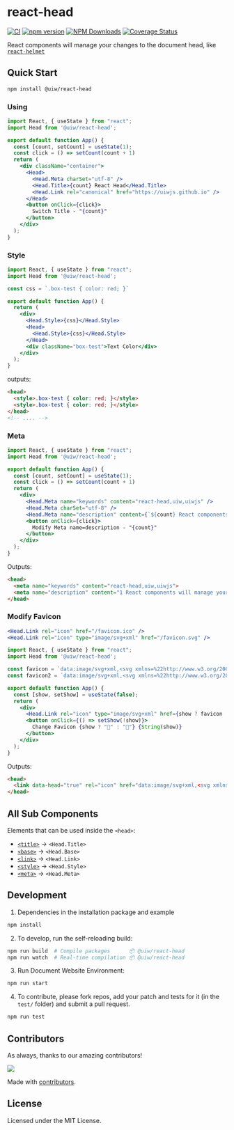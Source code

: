 react-head
===

[![CI](https://github.com/uiwjs/react-head/actions/workflows/ci.yml/badge.svg)](https://github.com/uiwjs/react-head/actions/workflows/ci.yml)
[![npm version](https://img.shields.io/npm/v/@uiw/react-head.svg)](https://www.npmjs.com/package/@uiw/react-head)
[![NPM Downloads](https://img.shields.io/npm/dm/@uiw/react-head.svg?style=flat&label=)](https://www.npmjs.com/package/@uiw/react-head)
[![Coverage Status](https://uiwjs.github.io/react-head/badges.svg)](https://uiwjs.github.io/react-head/lcov-report/)

React components will manage your changes to the document head, like [`react-helmet`](https://www.npmjs.com/package/react-helmet)

## Quick Start

```bash
npm install @uiw/react-head
```

### Using

```jsx mdx:preview
import React, { useState } from "react";
import Head from '@uiw/react-head';

export default function App() {
  const [count, setCount] = useState(1);
  const click = () => setCount(count + 1)
  return (
    <div className="container">
      <Head>
        <Head.Meta charSet="utf-8" />
        <Head.Title>{count} React Head</Head.Title>
        <Head.Link rel="canonical" href="https://uiwjs.github.io" />
      </Head>
      <button onClick={click}>
        Switch Title - "{count}"
      </button>
    </div>
  );
}
```

### Style

```jsx mdx:preview
import React, { useState } from "react";
import Head from '@uiw/react-head';

const css = `.box-test { color: red; }`

export default function App() {
  return (
    <div>
      <Head.Style>{css}</Head.Style>
      <Head>
        <Head.Style>{css}</Head.Style>
      </Head>
      <div className="box-test">Text Color</div>
    </div>
  );
}
```

outputs:

```html
<head>
  <style>.box-test { color: red; }</style>
  <style>.box-test { color: red; }</style>
</head>
<!-- .... -->
```

### Meta

```jsx mdx:preview
import React, { useState } from "react";
import Head from '@uiw/react-head';

export default function App() {
  const [count, setCount] = useState(1);
  const click = () => setCount(count + 1)
  return (
    <div>
      <Head.Meta name="keywords" content="react-head,uiw,uiwjs" />
      <Head.Meta charSet="utf-8" />
      <Head.Meta name="description" content={`${count} React components will manage your changes to the document head.`} />
      <button onClick={click}>
        Modify Meta name=description - "{count}"
      </button>
    </div>
  );
}
```

Outputs:

```html
<head>
  <meta name="keywords" content="react-head,uiw,uiwjs">
  <meta name="description" content="1 React components will manage your changes to the document head.">
</head>
```

### Modify Favicon

```jsx
<Head.Link rel="icon" href="/favicon.ico" />
<Head.Link rel="icon" type="image/svg+xml" href="/favicon.svg" />
```

```jsx mdx:preview
import React, { useState } from "react";
import Head from '@uiw/react-head';

const favicon = `data:image/svg+xml,<svg xmlns=%22http://www.w3.org/2000/svg%22 viewBox=%220 0 100 100%22><text y=%22.9em%22 font-size=%2290%22>🦖</text></svg>`
const favicon2 = `data:image/svg+xml,<svg xmlns=%22http://www.w3.org/2000/svg%22 viewBox=%220 0 100 100%22><text y=%22.9em%22 font-size=%2290%22>🤡</text></svg>`

export default function App() {
  const [show, setShow] = useState(false);
  return (
    <div>
      <Head.Link rel="icon" type="image/svg+xml" href={show ? favicon : favicon2} />
      <button onClick={() => setShow(!show)}>
        Change Favicon {show ? "🦖" : "🤡"} {String(show)}
      </button>
    </div>
  );
}
```

Outputs:

```html
<head>
  <link data-head="true" rel="icon" href="data:image/svg+xml,<svg xmlns=%22http://www.w3.org/2000/svg%22 viewBox=%220 0 100 100%22><text y=%22.9em%22 font-size=%2290%22>🤡</text></svg>" />
</head>
```


## All Sub Components

Elements that can be used inside the `<head>`:

- [`<title>`](https://developer.mozilla.org/en-US/docs/Web/HTML/Element/title) -> `<Head.Title>`
- [`<base>`](https://developer.mozilla.org/en-US/docs/Web/HTML/Element/base) -> `<Head.Base>`
- [`<link>`](https://developer.mozilla.org/en-US/docs/Web/HTML/Element/link) -> `<Head.Link>`
- [`<style>`](https://developer.mozilla.org/en-US/docs/Web/HTML/Element/style) -> `<Head.Style>`
- [`<meta>`](https://developer.mozilla.org/en-US/docs/Web/HTML/Element/meta) -> `<Head.Meta>`


## Development

1. Dependencies in the installation package and example

```bash
npm install
```

2. To develop, run the self-reloading build:

```bash
npm run build  # Compile packages      📦 @uiw/react-head
npm run watch  # Real-time compilation 📦 @uiw/react-head
```

3. Run Document Website Environment:

```bash
npm run start
```

4. To contribute, please fork repos, add your patch and tests for it (in the `test/` folder) and submit a pull request.

```bash
npm run test
```

## Contributors

As always, thanks to our amazing contributors!

<a href="https://github.com/uiwjs/react-head/graphs/contributors">
  <img src="https://uiwjs.github.io/react-head/CONTRIBUTORS.svg" />
</a>

Made with [contributors](https://github.com/jaywcjlove/github-action-contributors).

## License

Licensed under the MIT License.